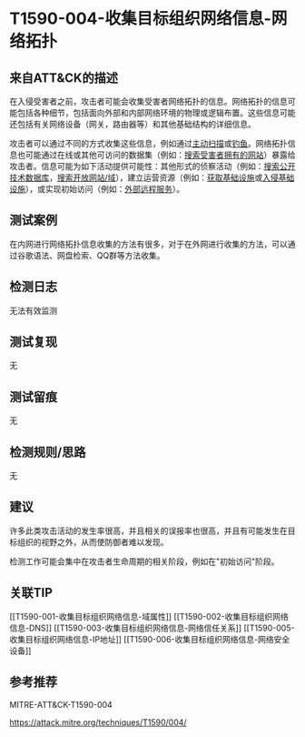# T1590-004-收集目标组织网络信息-网络拓扑

## 来自ATT&CK的描述

在入侵受害者之前，攻击者可能会收集受害者网络拓扑的信息。网络拓扑的信息可能包括各种细节，包括面向外部和内部网络环境的物理或逻辑布置。这些信息可能还包括有关网络设备（网关，路由器等）和其他基础结构的详细信息。

攻击者可以通过不同的方式收集这些信息，例如通过[主动扫描](https://contribute.knowledge.qihoo.net/detail/technique/T1595)或[钓鱼](https://contribute.knowledge.qihoo.net/detail/technique/T1598)。网络拓扑信息也可能通过在线或其他可访问的数据集（例如：[搜索受害者拥有的网站](https://contribute.knowledge.qihoo.net/detail/technique/T1594)）暴露给攻击者。信息可能为如下活动提供可能性：其他形式的侦察活动（例如：[搜索公开技术数据库](https://contribute.knowledge.qihoo.net/detail/technique/T1596)，[搜索开放网站/域](https://contribute.knowledge.qihoo.net/detail/technique/T1593)），建立运营资源（例如：[获取基础设施](https://contribute.knowledge.qihoo.net/detail/technique/T1583)或[入侵基础设施](https://contribute.knowledge.qihoo.net/detail/technique/T1584)），或实现初始访问（例如：[外部远程服务](https://contribute.knowledge.qihoo.net/detail/technique/T1133)）。

## 测试案例

在内网进行网络拓扑信息收集的方法有很多，对于在外网进行收集的方法，可以通过谷歌语法、网盘检索、QQ群等方法收集。

## 检测日志

无法有效监测

## 测试复现

无

## 测试留痕

无

## 检测规则/思路

无

## 建议

许多此类攻击活动的发生率很高，并且相关的误报率也很高，并且有可能发生在目标组织的视野之外，从而使防御者难以发现。

检测工作可能会集中在攻击者生命周期的相关阶段，例如在"初始访问"阶段。
## 关联TIP
[[T1590-001-收集目标组织网络信息-域属性]]
[[T1590-002-收集目标组织网络信息-DNS]]
[[T1590-003-收集目标组织网络信息-网络信任关系]]
[[T1590-005-收集目标组织网络信息-IP地址]]
[[T1590-006-收集目标组织网络信息-网络安全设备]]
## 参考推荐

MITRE-ATT&CK-T1590-004

<https://attack.mitre.org/techniques/T1590/004/>
